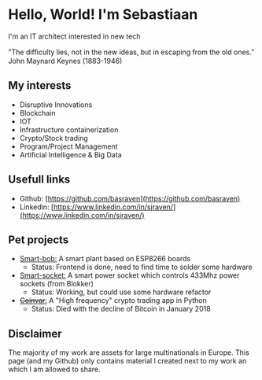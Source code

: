 # Hello, World! I'm Sebastiaan
I'm an IT architect interested in new tech

"The difﬁculty lies, not in the new ideas, but in escaping from the old ones.” John Maynard Keynes (1883-1946) 

## My interests
* Disruptive Innovations
* Blockchain
* IOT
* Infrastructure containerization
* Crypto/Stock trading
* Program/Project Management
* Artificial Intelligence & Big Data 

## Usefull links
* Github: [https://github.com/basraven](https://github.com/basraven)
* Linkedin: [https://www.linkedin.com/in/sjraven/](https://www.linkedin.com/in/sjraven/)

## Pet projects
* [Smart-bob:](https://github.com/basraven/smart-bob) A smart plant based on ESP8266 boards
    * Status: Frontend is done, need to find time to solder some hardware
* [Smart-socket:](https://github.com/basraven/smart-socket) A smart power socket which controls 433Mhz power sockets (from Blokker)
    * Status: Working, but could use some hardware refactor
* [~~Coinvar~~:](https://github.com/basraven/coinvar) A "High frequency" crypto trading app in Python
    * Status: Died with the decline of Bitcoin in January 2018

## Disclaimer
The majority of my work are assets for large multinationals in Europe.
This page (and my Github) only contains material I created next to my work an which I am allowed to share.